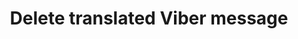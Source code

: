 ---
title: Delete translated Viber message
excerpt: The method is used for deleting language version of base Viber message.
api:
  file: yespoio.json
  operationId: deleteTranslatedViberMessage
deprecated: false
hidden: false
metadata:
  title: ''
  description: ''
  robots: index
next:
  description: ''
---